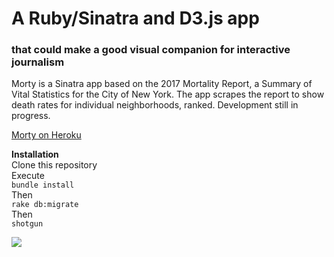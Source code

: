 <H1>A Ruby/Sinatra and D3.js app</h1>
<H3>that could make a good visual companion for interactive journalism</h3>

Morty is a Sinatra app based on the 2017 Mortality Report, a Summary of Vital Statistics for the City of New York. The app scrapes the report to show death rates for individual neighborhoods, ranked. Development still in progress.

[Morty on Heroku](https://shpm.herokuapp.com/)

<b>Installation</b><br>
Clone this repository<br>
Execute<br>
`bundle install`<br>
Then<br>
`rake db:migrate`<br>
Then<br>
`shotgun`<br>

![](morty-2-gif.gif)




